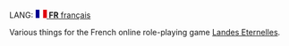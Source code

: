 LANG: [<img src="fr.svg" width=20> **FR** français</img>](README.fr.md)

Various things for the French online role-playing game [Landes Eternelles](http://www.landes-eternelles.com/).
